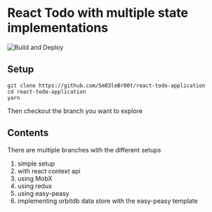 # React Todo with multiple state implementations

![Build and Deploy](https://github.com/Sm03leBr00t/react-todo-application/workflows/Build%20and%20Deploy/badge.svg)

## Setup

```
git clone https://github.com/Sm03leBr00t/react-todo-application
cd react-todo-application
yarn
```

Then checkout the branch you want to explore

## Contents

There are multiple branches with the different setups

1. simple setup
2. with react context api
3. using MobX
4. using redux
5. using easy-peasy
6. implementing orbitdb data store with the easy-peasy template
